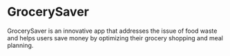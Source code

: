 # GrocerySaver
GrocerySaver is an innovative app that addresses the issue of food waste and helps users save money by optimizing their grocery shopping and meal planning.
